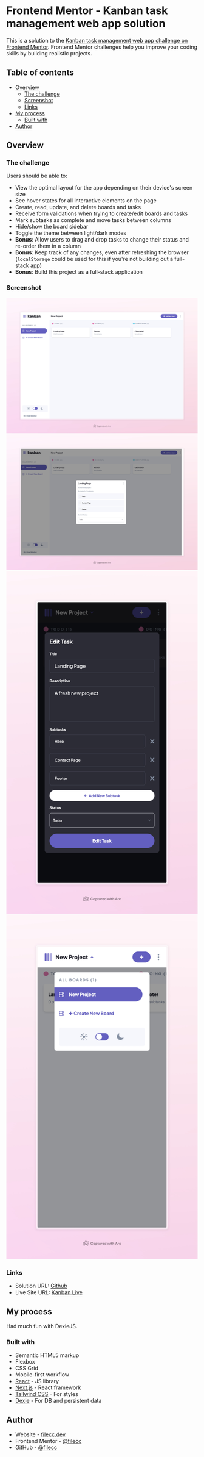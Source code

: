 
# Frontend Mentor - Kanban task management web app solution

This is a solution to the [Kanban task management web app challenge on Frontend Mentor](https://www.frontendmentor.io/challenges/kanban-task-management-web-app-wgQLt-HlbB). Frontend Mentor challenges help you improve your coding skills by building realistic projects. 

## Table of contents

- [Overview](#overview)
  - [The challenge](#the-challenge)
  - [Screenshot](#screenshot)
  - [Links](#links)
- [My process](#my-process)
  - [Built with](#built-with)
- [Author](#author)


## Overview

### The challenge

Users should be able to:

- View the optimal layout for the app depending on their device's screen size
- See hover states for all interactive elements on the page
- Create, read, update, and delete boards and tasks
- Receive form validations when trying to create/edit boards and tasks
- Mark subtasks as complete and move tasks between columns
- Hide/show the board sidebar
- Toggle the theme between light/dark modes
- **Bonus**: Allow users to drag and drop tasks to change their status and re-order them in a column
- **Bonus**: Keep track of any changes, even after refreshing the browser (`localStorage` could be used for this if you're not building out a full-stack app)
- **Bonus**: Build this project as a full-stack application

### Screenshot

![desktop-home](./public/screenshots/desktop-home.jpeg)
![desktop-view](./public/screenshots/desktop-view.jpeg)
![mobile-edit](./public/screenshots/mobile-edit.jpeg)
![mobile-select](./public/screenshots/mobile-select.jpeg)

### Links

- Solution URL: [Github](https://github.com/filecc/kanban-app-task)
- Live Site URL: [Kanban Live](https://kanban-app-task.vercel.app/)

## My process

Had much fun with DexieJS.

### Built with

- Semantic HTML5 markup
- Flexbox
- CSS Grid
- Mobile-first workflow
- [React](https://reactjs.org/) - JS library
- [Next.js](https://nextjs.org/) - React framework
- [Tailwind CSS](https://tailwindcss.com/) - For styles
- [Dexie](https://dexie.org/) - For DB and persistent data


## Author

- Website - [filecc.dev](https://www.filecc.dev)
- Frontend Mentor - [@filecc](https://www.frontendmentor.io/profile/filecc)
- GitHub - [@filecc](https://www.github.com/filecc)

